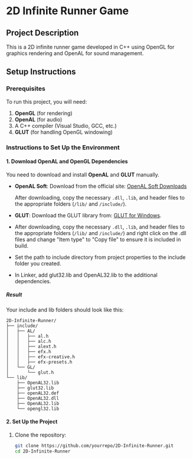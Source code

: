 ﻿# 2D Infinite Runner Game

## Project Description
This is a 2D infinite runner game developed in C++ using OpenGL for graphics rendering and OpenAL for sound management.

## Setup Instructions

### Prerequisites
To run this project, you will need:
1. **OpenGL** (for rendering)
2. **OpenAL** (for audio)
3. A C++ compiler (Visual Studio, GCC, etc.)
4. **GLUT** (for handling OpenGL windowing)

### Instructions to Set Up the Environment

#### 1. Download OpenAL and OpenGL Dependencies
You need to download and install **OpenAL** and **GLUT** manually.

- **OpenAL Soft**: 
  Download from the official site: [OpenAL Soft Downloads](https://openal-soft.org/#download)

  After downloading, copy the necessary `.dll`, `.lib`, and header files to the appropriate folders (`/lib/` and `/include/`).

- **GLUT**: 
  Download the GLUT library from: [GLUT for Windows](https://www.opengl.org/resources/libraries/glut/).

- After downloading, copy the necessary `.dll`, `.lib`, and header files to the appropriate folders (`/lib/` and `/include/`) and right click on the .dll files and change "Item type" to "Copy file" to ensure it is included in build.
- Set the path to include directory from project properties to the include folder you created.
- In Linker, add glut32.lib and OpenAL32.lib to the additional dependencies.

##### Result
Your include and lib folders should look like this:
```
2D-Infinite-Runner/
├── include/
│   ├── AL/
│   │   ├── al.h
│   │   ├── alc.h
│   │   ├── alext.h
│   │   ├── efx.h
│   │   ├── efx-creative.h
│   │   ├── efx-presets.h
│   └── GL/
│       └── glut.h
└── lib/
	├── OpenAL32.lib
	├── glut32.lib
	├── openAL32.def
	├── OpenAL32.dll
	├── OpenAL32.lib
	└── opengl32.lib
```

#### 2. Set Up the Project

1. Clone the repository:
   ```bash
   git clone https://github.com/yourrepo/2D-Infinite-Runner.git
   cd 2D-Infinite-Runner

